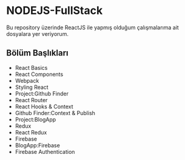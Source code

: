 # NODEJS-FullStack

Bu repository üzerinde ReactJS ile yapmış olduğum çalışmalarıma ait dosyalara yer veriyorum.

## Bölüm Başlıkları

- React Basics
- React Components
- Webpack
- Styling React
- Project:Github Finder
- React Router
- React Hooks & Context
- Github Finder:Context & Publish
- Project:BlogApp
- Redux
- React Redux
- Firebase
- BlogApp:Firebase
- Firebase Authentication